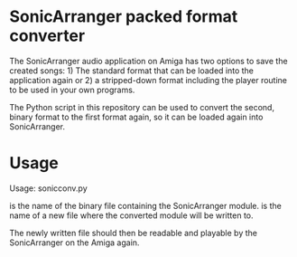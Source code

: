 # SonicArranger packed format converter

The SonicArranger audio application on Amiga has two options to save
the created songs: 1) The standard format that can be loaded into the
application again or 2) a stripped-down format including the player
routine to be used in your own programs.

The Python script in this repository can be used to convert the second,
binary format to the first format again, so it can be loaded again
into SonicArranger.

# Usage

Usage: sonicconv.py <inputfile> <outputfile>

<inputfile> is the name of the binary file containing the SonicArranger
module.
<outputfile> is the name of a new file where the converted module will
be written to.

The newly written file should then be readable and playable by the
SonicArranger on the Amiga again.
